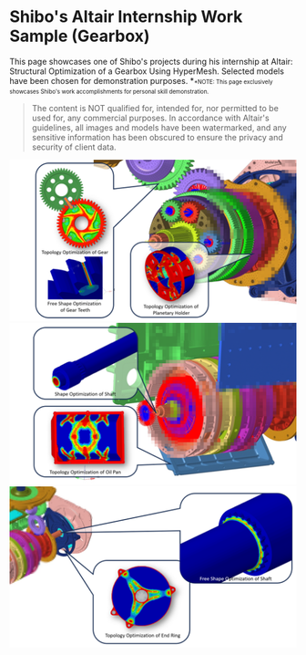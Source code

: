 # Shibo's Altair Internship Work Sample (Gearbox)
This page showcases one of Shibo's projects during his internship at Altair: Structural Optimization of a Gearbox Using HyperMesh. Selected models have been chosen for demonstration purposes.
*<span style="font-size:0.7em;">*NOTE: This page exclusively showcases Shibo's work accomplishments for personal skill demonstration.
<blockquote>The content is NOT qualified for, intended for, nor permitted to be used for, any commercial purposes. In accordance with Altair's guidelines, all images and models have been watermarked, and any sensitive information has been obscured to ensure the privacy and security of client data.</blockquote></span>
<img src="Gear_Showcase_1.png">
<img src="Gear_Showcase_2.png">
<img src="Gear_Showcase_3.png">
